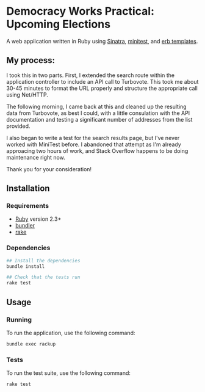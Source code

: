 # Democracy Works Practical: Upcoming Elections

A web application written in Ruby using [Sinatra][sinatra],
[minitest][minitest], and [erb templates][erb].

## My process:

I took this in two parts. First, I extended the search route within the application controller to include an API call to Turbovote. This took me about 30-45 minutes to format the URL properly and structure the appropriate call using Net/HTTP.

The following morning, I came back at this and cleaned up the resulting data from Turbovote, as best I could, with a little consulation with the API documentation and testing a significant number of addresses from the list provided.

I also began to write a test for the search results page, but I've never worked with MiniTest before. I abandoned that attempt as I'm already approacing two hours of work, and Stack Overflow happens to be doing maintenance right now.

Thank you for your consideration!

## Installation

### Requirements

- [Ruby][ruby] version 2.3+
- [bundler][bundler]
- [rake][rake]

### Dependencies

```sh
## Install the dependencies
bundle install

## Check that the tests run
rake test
```

## Usage

### Running

To run the application, use the following command:

```sh
bundle exec rackup
```

### Tests

To run the test suite, use the following command:

```sh
rake test
```

[bundler]: https://bundler.io/
[erb]: https://www.stuartellis.name/articles/erb/
[minitest]: https://github.com/seattlerb/minitest
[rake]: https://github.com/ruby/rake
[rbenv]: https://github.com/rbenv/rbenv
[ruby]: https://github.com/ruby/ruby
[sinatra]: https://github.com/sinatra/sinatra
